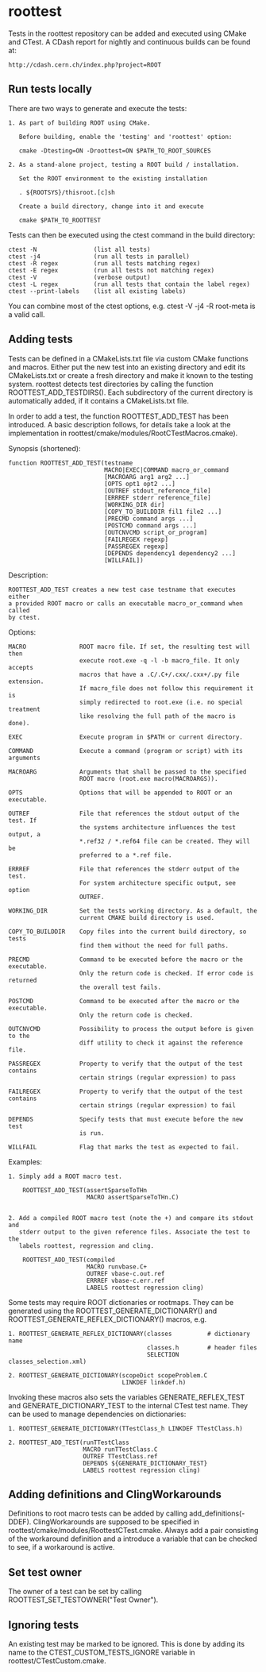 roottest
========

Tests in the roottest repository can be added and executed using CMake and
CTest. A CDash report for nightly and continuous builds can be found at:

    http://cdash.cern.ch/index.php?project=ROOT


Run tests locally
-----------------

There are two ways to generate and execute the tests:

    1. As part of building ROOT using CMake.

       Before building, enable the 'testing' and 'roottest' option:

       cmake -Dtesting=ON -Droottest=ON $PATH_TO_ROOT_SOURCES

    2. As a stand-alone project, testing a ROOT build / installation.

       Set the ROOT environment to the existing installation
       
       . ${ROOTSYS}/thisroot.[c]sh

       Create a build directory, change into it and execute

       cmake $PATH_TO_ROOTTEST

Tests can then be executed using the ctest command in the build directory:

    ctest -N                (list all tests)
    ctest -j4               (run all tests in parallel)
    ctest -R regex          (run all tests matching regex)
    ctest -E regex          (run all tests not matching regex)
    ctest -V                (verbose output)
    ctest -L regex          (run all tests that contain the label regex)
    ctest --print-labels    (list all existing labels)

You can combine most of the ctest options, e.g. ctest -V -j4 -R root-meta is a
valid call.


Adding tests
------------

Tests can be defined in a CMakeLists.txt file via custom CMake functions and
macros. Either put the new test into an existing directory and edit its
CMakeLists.txt or create a fresh directory and make it known to the testing
system. roottest detects test directories by calling the function
ROOTTEST_ADD_TESTDIRS(). Each subdirectory of the current directory is
automatically added, if it contains a CMakeLists.txt file.

In order to add a test, the function ROOTTEST_ADD_TEST has been introduced.
A basic description follows, for details take a look at the implementation
in roottest/cmake/modules/RootCTestMacros.cmake).

Synopsis (shortened):

    function ROOTTEST_ADD_TEST(testname
                               MACRO|EXEC|COMMAND macro_or_command
                               [MACROARG arg1 arg2 ...]
                               [OPTS opt1 opt2 ...]
                               [OUTREF stdout_reference_file]
                               [ERRREF stderr reference_file]
                               [WORKING_DIR dir]
                               [COPY_TO_BUILDDIR fil1 file2 ...]
                               [PRECMD command args ...]
                               [POSTCMD command args ...]
                               [OUTCNVCMD script_or_program]
                               [FAILREGEX regexp]
                               [PASSREGEX regexp]
                               [DEPENDS dependency1 dependency2 ...]
                               [WILLFAIL])

Description:

    ROOTTEST_ADD_TEST creates a new test case testname that executes either
    a provided ROOT macro or calls an executable macro_or_command when called
    by ctest.

Options:

    MACRO               ROOT macro file. If set, the resulting test will then
                        execute root.exe -q -l -b macro_file. It only accepts
                        macros that have a .C/.C+/.cxx/.cxx+/.py file extension.
                        If macro_file does not follow this requirement it is
                        simply redirected to root.exe (i.e. no special treatment
                        like resolving the full path of the macro is done).

    EXEC                Execute program in $PATH or current directory.
    
    COMMAND             Execute a command (program or script) with its arguments

    MACROARG            Arguments that shall be passed to the specified
                        ROOT macro (root.exe macro(MACROARGS)).

    OPTS                Options that will be appended to ROOT or an executable.

    OUTREF              File that references the stdout output of the test. If
                        the systems architecture influences the test output, a
                        *.ref32 / *.ref64 file can be created. They will be
                        preferred to a *.ref file.  
                        
    ERRREF              File that references the stderr output of the test.
                        For system architecture specific output, see option
                        OUTREF.

    WORKING_DIR         Set the tests working directory. As a default, the
                        current CMAKE build directory is used.

    COPY_TO_BUILDDIR    Copy files into the current build directory, so tests
                        find them without the need for full paths.
    
    PRECMD              Command to be executed before the macro or the executable.
                        Only the return code is checked. If error code is returned
                        the overall test fails.
                        
    POSTCMD             Command to be executed after the macro or the executable.
                        Only the return code is checked.
                        
    OUTCNVCMD           Possibility to process the output before is given to the
                        diff utility to check it against the reference file.
                        
    PASSREGEX           Property to verify that the output of the test contains
                        certain strings (regular expression) to pass
                        
    FAILREGEX           Property to verify that the output of the test contains
                        certain strings (regular expression) to fail

    DEPENDS             Specify tests that must execute before the new test
                        is run.

    WILLFAIL            Flag that marks the test as expected to fail.

Examples:

    1. Simply add a ROOT macro test.

        ROOTTEST_ADD_TEST(assertSparseToTHn
                          MACRO assertSparseToTHn.C)


    2. Add a compiled ROOT macro test (note the +) and compare its stdout and
       stderr output to the given reference files. Associate the test to the
       labels roottest, regression and cling.

        ROOTTEST_ADD_TEST(compiled
                          MACRO runvbase.C+
                          OUTREF vbase-c.out.ref
                          ERRREF vbase-c.err.ref
                          LABELS roottest regression cling)

Some tests may require ROOT dictionaries or rootmaps. They can be generated
using the ROOTTEST_GENERATE_DICTIONARY() and
ROOTTEST_GENERATE_REFLEX_DICTIONARY() macros, e.g.

    1. ROOTTEST_GENERATE_REFLEX_DICTIONARY(classes          # dictionary name
                                           classes.h        # header files
                                           SELECTION classes_selection.xml)

    2. ROOTTEST_GENERATE_DICTIONARY(scopeDict scopeProblem.C
                                    LINKDEF linkdef.h)

Invoking these macros also sets the variables GENERATE_REFLEX_TEST and
GENERATE_DICTIONARY_TEST to the internal CTest test name. They can be
used to manage dependencies on dictionaries:

    1. ROOTTEST_GENERATE_DICTIONARY(TTestClass_h LINKDEF TTestClass.h)

    2. ROOTTEST_ADD_TEST(runTTestClass
                         MACRO runTTestClass.C
                         OUTREF TTestClass.ref
                         DEPENDS ${GENERATE_DICTIONARY_TEST}
                         LABELS roottest regression cling)


Adding definitions and ClingWorkarounds
---------------------------------------

Definitions to root macro tests can be added by calling add_definitions(-DDEF).
ClingWorkarounds are supposed to be specified in
roottest/cmake/modules/RoottestCTest.cmake. Always add a pair consisting of the
workaround definition and a introduce a variable that can be checked to see,
if a workaround is active.


Set test owner
-----------------

The owner of a test can be set by calling ROOTTEST_SET_TESTOWNER("Test Owner").


Ignoring tests
--------------

An existing test may be marked to be ignored. This is done by adding its name
to the CTEST_CUSTOM_TESTS_IGNORE variable in roottest/CTestCustom.cmake.

